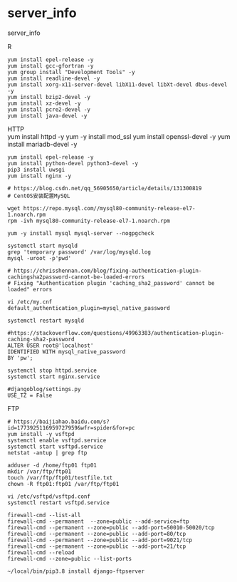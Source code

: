 # server_info
server_info

    
R

    yum install epel-release -y
    yum install gcc-gfortran -y
    yum group install "Development Tools" -y
    yum install readline-devel -y
    yum install xorg-x11-server-devel libX11-devel libXt-devel dbus-devel -y
    yum install bzip2-devel -y
    yum install xz-devel -y
    yum install pcre2-devel -y
    yum install java-devel -y

HTTP   
    yum install httpd -y
    yum -y install mod_ssl
    yum install openssl-devel -y
    yum install mariadb-devel -y
    
    yum install epel-release -y
    yum install python-devel python3-devel -y    
    pip3 install uwsgi    
    yum install nginx -y

    # https://blog.csdn.net/qq_56905650/article/details/131300819
    # CentOS安装配置MySQL
    
    wget https://repo.mysql.com//mysql80-community-release-el7-1.noarch.rpm
    rpm -ivh mysql80-community-release-el7-1.noarch.rpm
    
    yum -y install mysql mysql-server --nogpgcheck

    systemctl start mysqld
    grep 'temporary password' /var/log/mysqld.log
    mysql -uroot -p'pwd'

    # https://chrisshennan.com/blog/fixing-authentication-plugin-cachingsha2password-cannot-be-loaded-errors
    # Fixing "Authentication plugin 'caching_sha2_password' cannot be loaded" errors
    
    vi /etc/my.cnf
    default_authentication_plugin=mysql_native_password

    systemctl restart mysqld

    #https://stackoverflow.com/questions/49963383/authentication-plugin-caching-sha2-password
    ALTER USER root@'localhost'
    IDENTIFIED WITH mysql_native_password
    BY 'pw';

    systemctl stop httpd.service
    systemctl start nginx.service

    #djangoblog/settings.py
    USE_TZ = False

FTP   

    # https://baijiahao.baidu.com/s?id=1773925116959727959&wfr=spider&for=pc
    yum install -y vsftpd
    systemctl enable vsftpd.service
    systemctl start vsftpd.service
    netstat -antup | grep ftp
    
    adduser -d /home/ftp01 ftp01
    mkdir /var/ftp/ftp01
    touch /var/ftp/ftp01/testfile.txt
    chown -R ftp01:ftp01 /var/ftp/ftp01

    vi /etc/vsftpd/vsftpd.conf
    systemctl restart vsftpd.service

    firewall-cmd --list-all
    firewall-cmd --permanent  --zone=public --add-service=ftp
    firewall-cmd --permanent --zone=public --add-port=50010-50020/tcp
    firewall-cmd --permanent --zone=public --add-port=80/tcp
    firewall-cmd --permanent --zone=public --add-port=9021/tcp
    firewall-cmd --permanent --zone=public --add-port=21/tcp
    firewall-cmd --reload
    firewall-cmd --zone=public --list-ports

    ~/local/bin/pip3.8 install django-ftpserver








